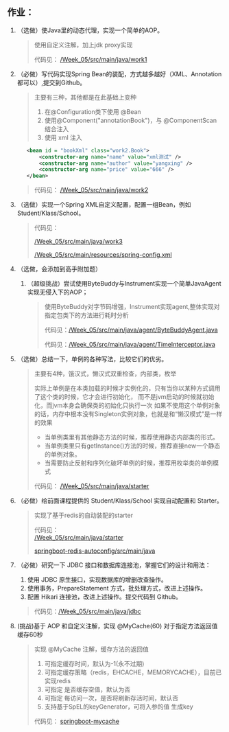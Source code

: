 ## 作业：
1. （选做）使Java里的动态代理，实现一个简单的AOP。
    > 使用自定义注解，加上jdk proxy实现
    >
    > 代码见： [/Week_05/src/main/java/work1](../Week_05/src/main/java/work1/)

2. （必做）写代码实现Spring Bean的装配，方式越多越好（XML、Annotation都可以）,提交到Github。
    > 主要有三种，其他都是在此基础上变种
    > 1. 在@Configuration类下使用 @Bean
    > 2. 使用@Component("annotationBook")，与 @ComponentScan 结合注入
    > 3. 使用 xml 注入 

    ```xml
       <bean id = "bookXml" class="work2.Book">
           <constructor-arg name="name" value="xml测试" />
           <constructor-arg name="author" value="yangxing" />
           <constructor-arg name="price" value="666" />
       </bean>
    ```
   > 代码见： [/Week_05/src/main/java/work2](../Week_05/src/main/java/work2/)
   
3. （选做）实现一个Spring XML自定义配置，配置一组Bean，例如Student/Klass/School。

    > 代码见： 
    >
    > [/Week_05/src/main/java/work3](../Week_05/src/main/java/work3/)
    >
    > [/Week_05/src/main/resources/spring-config.xml](../Week_05/src/main/resources/spring-config.xml)
    
4. （选做，会添加到高手附加题）

    1. （超级挑战）尝试使用ByteBuddy与Instrument实现一个简单JavaAgent实现无侵入下的AOP；
    
        > 使用ByteBuddy对字节码增强，Instrument实现agent,整体实现对指定包类下的方法进行耗时分析
        >
        > 代码见：[/Week_05/src/main/java/agent/ByteBuddyAgent.java](../Week_05/src/main/java/agent/ByteBuddyAgent.java)
        >
        > 代码见：[/Week_05/src/main/java/agent/TimeInterceptor.java](../Week_05/src/main/java/agent/TimeInterceptor.java)

5. （选做）总结一下，单例的各种写法，比较它们的优劣。
    > 主要有4种，饿汉式，懒汉式双重检查，内部类，枚举
    >
    > 实际上单例是在本类加载的时候才实例化的，只有当你以某种方式调用了这个类的时候，它才会进行初始化，
    > 而不是jvm启动的时候就初始化，而jvm本身会确保类的初始化只执行一次
    > 如果不使用这个单例对象的话，内存中根本没有Singleton实例对象，也就是和“懒汉模式”是一样的效果
    > - 当单例类里有其他静态方法的时候，推荐使用静态内部类的形式。
    > - 当单例类里只有getInstance()方法的时候，推荐直接new一个静态的单例对象。
    > - 当需要防止反射和序列化破坏单例的时候，推荐用枚举类的单例模式
    >
    > 代码见： [/Week_05/src/main/java/starter](../Week_05/src/main/java/starter/)

7. （必做）给前面课程提供的 Student/Klass/School 实现自动配置和 Starter。
    > 实现了基于redis的自动装配的starter
    >
    > 代码见：  
     [/Week_05/src/main/java/starter](../Week_05/src/main/java/starter/)
    > 
    > [springboot-redis-autoconfig/src/main/java](../../springboot-redis-autoconfig/src/main/java)

10. （必做）研究一下 JDBC 接口和数据库连接池，掌握它们的设计和用法：
    1. 使用 JDBC 原生接口，实现数据库的增删改查操作。
    2. 使用事务，PrepareStatement 方式，批处理方式，改进上述操作。
    3. 配置 Hikari 连接池，改进上述操作。提交代码到 Github。
    
    > 
    > 代码见：[/Week_05/src/main/java/jdbc](../Week_05/src/main/java/jdbc/)

11. (挑战)基于 AOP 和自定义注解，实现 @MyCache(60) 对于指定方法返回值缓存60秒
    > 实现 @MyCache 注解，缓存方法的返回值
    > 1. 可指定缓存时间，默认为-1(永不过期)
    > 2. 可指定缓存策略（redis，EHCACHE，MEMORYCACHE），目前已实现redis
    > 3. 可指定 是否缓存空值，默认为否
    > 4. 可指定 每访问一次，是否将刷新存活时间，默认否
    > 5. 支持基于SpEL的keyGenerator，可将入参的值 生成key
    > 
    > 代码见： [springboot-mycache](../../springboot-mycache/src/main/java/com/cache/MyCache.java)